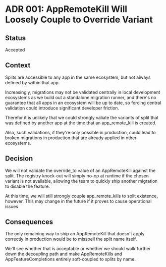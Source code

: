 # ADR 001: AppRemoteKill Will Loosely Couple to Override Variant

## Status

Accepted

## Context

Splits are accessible to any app in the same ecosystem, but not always
defined by within that app.

Increasingly, migrations may not be validated centrally in local
development ecosystems as we build out a standalone migration runner,
and there's no guarantee that all apps in an ecosystem will be up to
date, so forcing central validation could introduce significant
developer friction.

Therefor it is unlikely that we could strongly valiate the variants
of split that was defined by another app at the time that an
app_remote_kill is created.

Also, such validations, if they're only possible in production, could
lead to broken migrations in production that are already applied in
other ecosystems.

## Decision

We will not validate the override_to value of an AppRemoteKill against
the split. The registry knock-out will simply no-op at runtime if the
chosen variant is not available, allowing the team to quickly ship another
migration to disable the feature.

At this time, we will still strongly couple app_remote_kills to split
existence, however. This may change in the future if it proves to cause
operational issues

## Consequences

The only remaining way to ship an AppRemoteKill that doesn't apply
correctly in production would be to misspell the split name itself.

We'll see whether that is acceptable or whether we should walk further
down the decoupling path and make AppRemoteKills and
AppFeatureCompletions entirely soft-coupled to splits by name.
